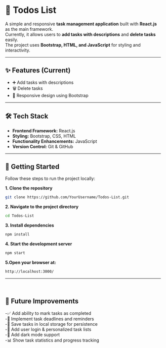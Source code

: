 # 📝 Todos List

A simple and responsive **task management application** built with **React.js** as the main framework.  
Currently, it allows users to **add tasks with descriptions** and **delete tasks** easily.  
The project uses **Bootstrap, HTML, and JavaScript** for styling and interactivity.  

---

## ✨ Features (Current)
- ➕ Add tasks with descriptions  
- 🗑️ Delete tasks  
- 📱 Responsive design using Bootstrap  

---

## 🛠️ Tech Stack
- **Frontend Framework:** React.js  
- **Styling:** Bootstrap, CSS, HTML  
- **Functionality Enhancements:** JavaScript  
- **Version Control:** Git & GitHub  

---

## 🚀 Getting Started

Follow these steps to run the project locally:

**1. Clone the repository**
   ```bash
   git clone https://github.com/YourUsername/Todos-List.git
  ```
**2. Navigate to the project directory**
  ```bash
  cd Todos-List
  ```
**3. Install dependencies**
  ```bash
  npm install
  ```
**4. Start the development server**
  ```bash
  npm start
  ```
**5.Open your browser at:**
  ```bash
  http://localhost:3000/
  ```
---
<br>

## 🔮 Future Improvements<br>
-✅ Add ability to mark tasks as completed<br>
-📅 Implement task deadlines and reminders<br>
-💾 Save tasks in local storage for persistence<br>
-👤 Add user login & personalized task lists<br>
-🌙 Add dark mode support<br>
-📊 Show task statistics and progress tracking<br>
